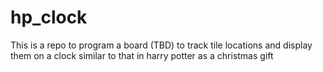 # hp_clock
This is a repo to program a board (TBD) to track tile locations and display them on a clock similar to that in harry potter as a christmas gift
